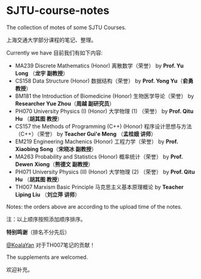 # SJTU-course-notes
The collection of motes of some SJTU Courses.

上海交通大学部分课程的笔记、整理。

Currently we have 目前我们有如下内容:

- MA239 Discrete Mathematics (Honor) 离散数学（荣誉） by   **Prof. Yu Long** （**龙宇 副教授**）
- CS158 Data Structure (Honor) 数据结构（荣誉） by **Prof. Yong Yu**（**俞勇 教授**）
- BM181 the Introduction of Biomedicine (Honor) 生物医学导论（荣誉） by **Researcher Yue Zhou**（**周越 副研究员**）
- PH070 University Physics (I) (Honor) 大学物理 (1) （荣誉） by **Prof. Qitu Hu** （**胡其图 教授**）
- CS157 the Methods of Programming (C++) (Honor) 程序设计思想与方法（C++）（荣誉） by **Teacher Gui'e Meng** （**孟桂娥 讲师**）
- EM219 Engineering Machenics (Honor) 工程力学（荣誉） by **Prof. Xiaobing Song**（**宋晓冰 副教授**）
- MA263 Probability and Statistics (Honor) 概率统计（荣誉） by **Prof. Dewen Xiong**（**熊德文 副教授**）
- PH071 University Physics (II) (Honor) 大学物理 (2) （荣誉） by **Prof. Qitu Hu** （**胡其图 教授**）
- TH007 Marxism Basic Principle 马克思主义基本原理概论 by **Teacher Liping Liu** （**刘立萍 讲师**）

Notes: the orders above are according to the upload time of the notes.

注：以上顺序按照添加顺序排序。



**特别鸣谢**（排名不分先后）

[@KoalaYan]( https://github.com/KoalaYan ) 对于TH007笔记的贡献！





The supplements are welcomed.

欢迎补充。